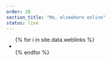 ```yaml
---
order: 20
section_title: "Me, elsewhere online"
status: live
---
```


<div class="flex justify-center">
    <ul class="flex items-center justify-center space-x-8 text-5xl my-2">
        {% for i in site.data.weblinks %}
        <li>
            <a href="{{ i.url }}">
                <i class="bi bi-{{ i.icon }} text-blue-600 hover:text-blue-500"></i>
            </a>
        </li>
        {% endfor %}
    </ul>
</div>